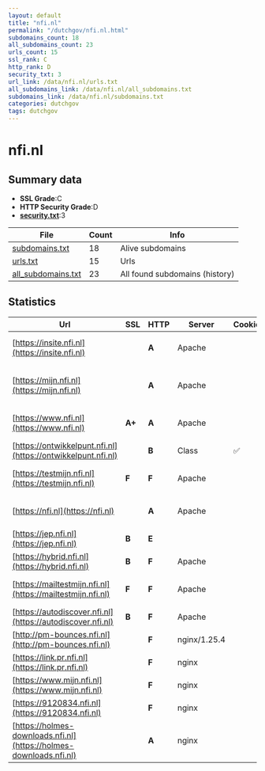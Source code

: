 ```yaml
---
layout: default
title: "nfi.nl"
permalink: "/dutchgov/nfi.nl.html"
subdomains_count: 18
all_subdomains_count: 23
urls_count: 15
ssl_rank: C
http_rank: D
security_txt: 3
url_link: /data/nfi.nl/urls.txt
all_subdomains_link: /data/nfi.nl/all_subdomains.txt
subdomains_link: /data/nfi.nl/subdomains.txt
categories: dutchgov
tags: dutchgov
---
```



# nfi.nl
## Summary data


 - **SSL Grade**:C
 - **HTTP Security Grade**:D
 - **[security.txt](https://www.digitaleoverheid.nl/nieuws/standaard-security-txt-nu-verplicht-voor-overheid/)**:3


| File       | Count | Info |
|------------|-------|------|
|[subdomains.txt](/DutchGovScope/data/nfi.nl/subdomains.txt)|18|Alive subdomains|
|[urls.txt](/DutchGovScope/data/nfi.nl/urls.txt)|15|Urls|
|[all_subdomains.txt](/DutchGovScope/data/nfi.nl/all_subdomains.txt)|23|All found subdomains (history)|


## Statistics


| Url | SSL | HTTP | Server | Cookie | HSTS | CORS | CTO | CSP | XFO | XXP | RP |FP| Tech |Title |
|--------|-------|-------|------|------|------|------|------|------|------|------|------|------|------|------|
|[https://insite.nfi.nl](https://insite.nfi.nl)| | **A**|Apache| |:white_check_mark: | | |:warning: | :white_check_mark: | :white_check_mark: | :white_check_mark: | :white_check_mark: |Apache HTTP Server HSTS||
|[https://mijn.nfi.nl](https://mijn.nfi.nl)| | **A**|Apache| |:white_check_mark: | | | :white_check_mark:| :white_check_mark: | :white_check_mark: | :white_check_mark: | |Apache HTTP Server Drupal HSTS PHP|Redirecting to h...|
|[https://www.nfi.nl](https://www.nfi.nl)| **A+**| **A**|Apache| |:white_check_mark: | | |:warning: | :white_check_mark: | :white_check_mark: | :white_check_mark: | |Apache HTTP Server HSTS|301 Moved Perman...|
|[https://ontwikkelpunt.nfi.nl](https://ontwikkelpunt.nfi.nl)| | **B**|Class|:white_check_mark: |:white_check_mark: | | |:warning: | | :white_check_mark: | :white_check_mark: | |HSTS||
|[https://testmijn.nfi.nl](https://testmijn.nfi.nl)| **F**| **F**|Apache| | | | | | | | :white_check_mark: | |Apache HTTP Server HSTS|403 Forbidden|
|[https://nfi.nl](https://nfi.nl)| | **A**|Apache| |:white_check_mark: | | |:warning: | :white_check_mark: | :white_check_mark: | :white_check_mark: | |Apache HTTP Server HSTS|301 Moved Perman...|
|[https://jep.nfi.nl](https://jep.nfi.nl)| **B**| **E**|| | | | | | | | :white_check_mark: | |HSTS||
|[https://hybrid.nfi.nl](https://hybrid.nfi.nl)| **B**| **F**|Apache| | | | | | | | :white_check_mark: | |Apache HTTP Server|Index of /|
|[https://mailtestmijn.nfi.nl](https://mailtestmijn.nfi.nl)| **F**| **F**|Apache| | | | | | | | :white_check_mark: | |Apache HTTP Server HSTS|403 Forbidden|
|[https://autodiscover.nfi.nl](https://autodiscover.nfi.nl)| **B**| **F**|Apache| | | | | | | | :white_check_mark: | |Apache HTTP Server|403 Forbidden|
|[http://pm-bounces.nfi.nl](http://pm-bounces.nfi.nl)| | **F**|nginx/1.25.4| | | | | | | | :white_check_mark: | |Nginx:1.25.4|Postmark — Email...|
|[https://link.pr.nfi.nl](https://link.pr.nfi.nl)| | **F**|nginx| | | | | | | | :white_check_mark: | |Nginx|404 Not Found|
|[https://www.mijn.nfi.nl](https://www.mijn.nfi.nl)| | **F**|nginx| | | | | | | | :white_check_mark: | |HSTS Nginx|Test Page for th...|
|[https://9120834.nfi.nl](https://9120834.nfi.nl)| | **F**|nginx| | | | | | | | :white_check_mark: | |Nginx|404 Not Found|
|[https://holmes-downloads.nfi.nl](https://holmes-downloads.nfi.nl)| | **A**|nginx| |:white_check_mark: | | | | :white_check_mark: | :white_check_mark: | :white_check_mark: | |HSTS Nginx|Test Page for th...|

